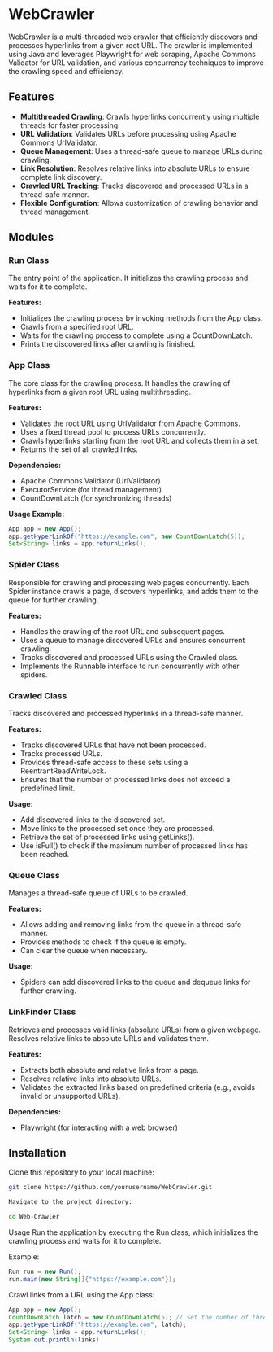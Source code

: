 # WebCrawler

WebCrawler is a multi-threaded web crawler that efficiently discovers and processes hyperlinks from a given root URL. The crawler is implemented using Java and leverages Playwright for web scraping, Apache Commons Validator for URL validation, and various concurrency techniques to improve the crawling speed and efficiency.

## Features

- **Multithreaded Crawling**: Crawls hyperlinks concurrently using multiple threads for faster processing.
- **URL Validation**: Validates URLs before processing using Apache Commons UrlValidator.
- **Queue Management**: Uses a thread-safe queue to manage URLs during crawling.
- **Link Resolution**: Resolves relative links into absolute URLs to ensure complete link discovery.
- **Crawled URL Tracking**: Tracks discovered and processed URLs in a thread-safe manner.
- **Flexible Configuration**: Allows customization of crawling behavior and thread management.

## Modules

### Run Class

The entry point of the application. It initializes the crawling process and waits for it to complete.

**Features:**

- Initializes the crawling process by invoking methods from the App class.
- Crawls from a specified root URL.
- Waits for the crawling process to complete using a CountDownLatch.
- Prints the discovered links after crawling is finished.

### App Class

The core class for the crawling process. It handles the crawling of hyperlinks from a given root URL using multithreading.

**Features:**

- Validates the root URL using UrlValidator from Apache Commons.
- Uses a fixed thread pool to process URLs concurrently.
- Crawls hyperlinks starting from the root URL and collects them in a set.
- Returns the set of all crawled links.

**Dependencies:**

- Apache Commons Validator (UrlValidator)
- ExecutorService (for thread management)
- CountDownLatch (for synchronizing threads)

**Usage Example:**
```java
App app = new App();
app.getHyperLinkOf("https://example.com", new CountDownLatch(5));
Set<String> links = app.returnLinks();
```

### Spider Class
Responsible for crawling and processing web pages concurrently. Each Spider instance crawls a page, discovers hyperlinks, and adds them to the queue for further crawling.

**Features:**

- Handles the crawling of the root URL and subsequent pages.
- Uses a queue to manage discovered URLs and ensures concurrent crawling.
- Tracks discovered and processed URLs using the Crawled class.
- Implements the Runnable interface to run concurrently with other spiders.

### Crawled Class
Tracks discovered and processed hyperlinks in a thread-safe manner.

**Features:**

- Tracks discovered URLs that have not been processed.
- Tracks processed URLs.
- Provides thread-safe access to these sets using a ReentrantReadWriteLock.
- Ensures that the number of processed links does not exceed a predefined limit.

**Usage:**

- Add discovered links to the discovered set.
- Move links to the processed set once they are processed.
- Retrieve the set of processed links using getLinks().
- Use isFull() to check if the maximum number of processed links has been reached.

### Queue Class
Manages a thread-safe queue of URLs to be crawled.

**Features:**

- Allows adding and removing links from the queue in a thread-safe manner.
- Provides methods to check if the queue is empty.
- Can clear the queue when necessary.

**Usage:**

- Spiders can add discovered links to the queue and dequeue links for further crawling.

### LinkFinder Class
Retrieves and processes valid links (absolute URLs) from a given webpage. Resolves relative links to absolute URLs and validates them.

**Features:**

- Extracts both absolute and relative links from a page.
- Resolves relative links into absolute URLs.
- Validates the extracted links based on predefined criteria (e.g., avoids invalid or unsupported URLs).

**Dependencies:**

- Playwright (for interacting with a web browser)

## Installation

Clone this repository to your local machine:

```bash
git clone https://github.com/yourusername/WebCrawler.git

Navigate to the project directory:
```
```bash
cd Web-Crawler
```

Usage
Run the application by executing the Run class, which initializes the crawling process and waits for it to complete.

Example:
```java
Run run = new Run();
run.main(new String[]{"https://example.com"});
```

Crawl links from a URL using the App class:

```java
App app = new App();
CountDownLatch latch = new CountDownLatch(5); // Set the number of threads
app.getHyperLinkOf("https://example.com", latch);
Set<String> links = app.returnLinks();
System.out.println(links)
